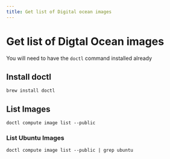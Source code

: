 ```yaml
---
title: Get list of Digital ocean images
---
```


# Get list of Digtal Ocean images

You will need to have the `doctl` command installed already

[]()

## Install doctl

```shell
brew install doctl
```

## List Images 

```shell
doctl compute image list --public
```

### List Ubuntu Images

```shell
doctl compute image list --public | grep ubuntu
```